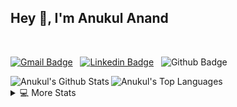 <h2>Hey 👋, I'm Anukul Anand</h2>

<br />

 [![Gmail Badge](https://img.shields.io/badge/-Anukul%20Anand-e54448?style=flat&logo=Gmail&logoColor=white)](mailto:anukul.anand2000@gmail.com) &nbsp; [![Linkedin Badge](https://img.shields.io/badge/-Anukul%20Anand-blue?style=flat&logo=Linkedin&logoColor=white)](https://www.linkedin.com/in/anukul-anand/) &nbsp; ![Github Badge](https://img.shields.io/badge/-Anukul%20Anand-181717?style=flat&logo=github&logoColor=white)
<br/>

<img  align="left" alt="Anukul's Github Stats" src="https://github-readme-stats.vercel.app/api?username=anukul1392001&show_icons=true&count_private=true&theme=vue-dark&hide_border=true&bg_color=0D1117" />
<img   alt="Anukul's Top Languages" src="https://github-readme-stats.vercel.app/api/top-langs/?username=anukul1392001&langs_count=6&layout=compact&theme=vue-dark&hide_border=true&bg_color=0D1117" />

<br />

<details> 
  <summary>💻 More Stats</summary>
   <img alt="Anukul's Activity Graph" src="https://activity-graph.herokuapp.com/graph?username=anukul1392001&bg_color=0D1117&color=5BCDEC&line=5BCDEC&point=FFFFFF&hide_border=true" /> 
</details>

